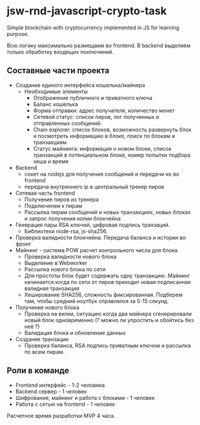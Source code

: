 # jsw-rnd-javascript-crypto-task
Simple blockchain with cryptocurrency implemented in JS for learning purpose.

Всю логику максимально размещаем во frontend. В backend выделяем только обработку входящих поключений.

## Составные части проекта
- Создание единого интерфейса кошелька/майнера
  - Необходимые элементы
    - Отображение публичного и приватного ключа
    - Баланс кошелька
    - Форма отправки: адрес получателя, количество монет
    - Сетевой статус: cписок пиров, лог полученных и отправленных сообщений.
    - Chain explorer: список блоков, возможность развернуть блок и посмотреть информацию в блоке, поиск по блокам и транзакциям
    - Статус майнинга: информация о новом блоке, список транзакций в потенциальном блоке, номер попытки подбора хеша и время
- Backend
  - сокет на nodejs для получения сообщений и передачи их во frontend
  - передача внутреннего ip в центральный трекер пиров
- Сетевая часть frontend
  - Получение пиров из трекера
  - Подключенеи к пирам
  - Рассылка пирам сообщений и новых транзакциях, новых блоках и запрос получения копии блокчейна
- Генерация пары RSA ключей, цифровая подпись транзаций.
  - Библиотеки node-rsa, js-sha256.
- Проверка валидности блокчейна. Передача баланса и истории во фронт
- Майнинг - система POW расчет контрольного числа для блока
  - Проверка валидности нового блока
  - Выделение в Webworker
  - Рассылка нового блока по сети
  - Для простоты блок будет содержать одну транзакцию. Майнинг начинается когда по сети от пиров приходит новая подписанная валидная транзакция
  - Хеширование SHA256, cложность фиксированная. Подберем там, чтобы средний ноутбук справлялся за 5-15 секунд.
- Получение нового блока
  - Проверка на вилки, ситуацию когда два майнера сгенерировали новый блок одновременно (? можно ли упростить и обойтись без неё ?)
  - Валидация блока и обновление данных
- Создание транзации
  - Проверка баланса, RSA подпись приватным ключом и рассылка по всем пирам. 

## Роли в команде
  - Frontend интерфейс - 1-2 человека
  - Backend сервер - 1 человек
  - Шифрование, майнинг и работа с блоками - 1 человек
  - Работа с сетью на frontend - 1 человек

Расчетное время разработки MVP 4 часа.
